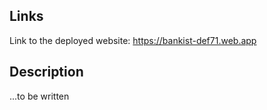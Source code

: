 ## Links
Link to the deployed website: https://bankist-def71.web.app 
## Description
...to be written